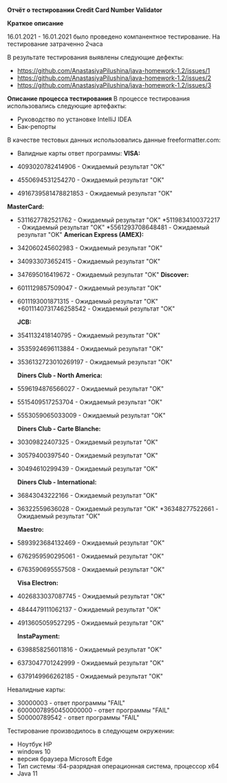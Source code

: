 **Отчёт о тестировании Credit Card Number Validator**

**Краткое описание**

16.01.2021 - 16.01.2021 было проведено компанентное тестирование. 
На тестирование затраченно 2часа

В результате тестирования выявлены следующие дефекты:
* https://github.com/AnastasiyaPilushina/java-homework-1.2/issues/1
* https://github.com/AnastasiyaPilushina/java-homework-1.2/issues/2
* https://github.com/AnastasiyaPilushina/java-homework-1.2/issues/3

**Описание процесса тестирования**
В процессе тестирования использовались следующие артефакты:
* Руководство по установке IntelliJ IDEA
* Бак-репорты

В качестве тестовых данных использовались данные freeformatter.com:
* Валидные карты ответ программы:
  **VISA:**
  
 * 4093020782414906 - Ожидаемый результат "OK"
 * 4550694531254270 - Ожидаемый результат "OK"
  * 4916739581478821853 - Ожидаемый результат "OK"
    
**MasterCard:**

  * 5311627782521762 - Ожидаемый результат "OK"
  *5119834100372217 - Ожидаемый результат "OK"
  *5561293708648481 - Ожидаемый результат "OK"
    **American Express (AMEX):**
  * 342060245602983 - Ожидаемый результат "OK"
 * 340933073652415 - Ожидаемый результат "OK"
  * 347695016419672 - Ожидаемый результат "OK"
   **Discover:**
   
  * 6011129857509047 - Ожидаемый результат "OK"
  * 6011193001871315 - Ожидаемый результат "OK"
  *6011140731746258542 - Ожидаемый результат "OK"
    
    **JCB:**
  * 3541132418140795 - Ожидаемый результат "OK"
  * 3535924696113884 - Ожидаемый результат "OK"
  * 3536132723010269197 - Ожидаемый результат "OK"
    
    **Diners Club - North America:**
    
  * 5596194876566027 - Ожидаемый результат "OK"
  * 5515409517253704 - Ожидаемый результат "OK"
  * 5553059065033009 - Ожидаемый результат "OK" 
    
    **Diners Club - Carte Blanche:**
    
  * 30309822407325 - Ожидаемый результат "OK"
 * 30579400397540 - Ожидаемый результат "OK"
  * 30494610299439 - Ожидаемый результат "OK"
    
    **Diners Club - International:**
    
  * 36843043222166 - Ожидаемый результат "OK"
  * 36322559636028 - Ожидаемый результат "OK"
  *36348277522661 - Ожидаемый результат "OK"
    
    **Maestro:**
    
  * 5893923684132469 - Ожидаемый результат "OK"
  * 6762959590295061 - Ожидаемый результат "OK"
  * 6763590695557508 - Ожидаемый результат "OK"
    
    **Visa Electron:**
  * 4026833037087745 - Ожидаемый результат "OK"
  * 4844479111062137 - Ожидаемый результат "OK"
  * 4913605059527295 - Ожидаемый результат "OK"
    
    **InstaPayment:**
  * 6398858256011816 - Ожидаемый результат "OK"
  * 6373047701242999 - Ожидаемый результат "OK"
  * 6379149966262185 - Ожидаемый результат "OK"

 Невалидные карты: 
* 30000003 - ответ программы "FAIL"
* 60000078950450000000 - ответ программы "FAIL"
* 500000789542 - ответ программы "FAIL"

Тестирование производилось в следующем окружении:
* Ноутбук HP
* windows 10
* версия браузера Microsoft Edge
* Тип системы :64-разрядная операционная система, процессор x64
* Java 11


